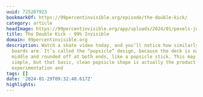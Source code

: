 ```yaml
---
uuid: 725207923
bookmarkOf: https://99percentinvisible.org/episode/the-double-kick/
category: article
headImage: https://99percentinvisible.org/app/uploads/2024/01/pexels-josh-hild-2422264-728x520.jpg
title: The Double Kick - 99% Invisible
domain: 99percentinvisible.org
description: Watch a skate video today, and you’ll notice how similarly shaped the
  boards are. It’s called the “popsicle” design, because the deck is narrow in the
  middle and rounded off at both ends, like a popsicle stick. This may seem stupid
  simple, but that basic, clean popsicle shape is actually the product of a lot of
  experimentation and
tags: []
date: '2024-01-29T09:32:48.617Z'
highlights: 
---
```



